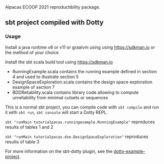 Alpacas ECOOP 2021 reproductibility package.

## sbt project compiled with Dotty

### Usage

Install a java runtime v8 or v11 or graalvm using using https://sdkman.io or the method of your choice

Install the sbt scala build tool using https://sdkman.io 

  - RunningExample.scala contains the running example defined in section 4 and used to illustrate section 5
  - DesignSpaceExploration.scala contains the design space exploration example of section 7
  - BDDReliability.scala contains library code allowing to compute unreliability from minimal cutsets or sequences

This is a normal sbt project, you can compile code with `sbt compile` and run it
with `sbt run`, `sbt console` will start a Dotty REPL.

`sbt "runMain tutorialpacas.runningexample.RunningExample"` reproduces results of tables 1 and 2

`sbt "runMain tutorialpacas.dse.DesignSpaceExploration"` reproduces results of table 3


For more information on the sbt-dotty plugin, see the
	[dotty-example-project](https://github.com/lampepfl/dotty-example-project/blob/master/README.md).
